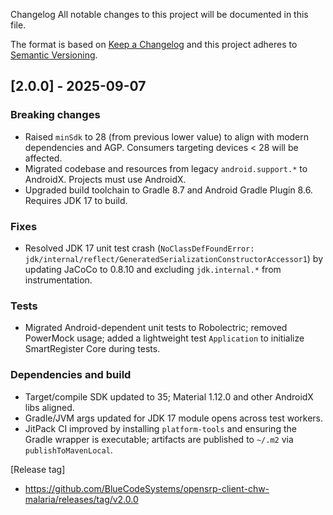  Changelog
All notable changes to this project will be documented in this file.

The format is based on [Keep a Changelog](http://keepachangelog.com/en/1.0.0/)
and this project adheres to [Semantic Versioning](http://semver.org/spec/v2.0.0.html).

## [2.0.0] - 2025-09-07

### Breaking changes
- Raised `minSdk` to 28 (from previous lower value) to align with modern dependencies and AGP. Consumers targeting devices < 28 will be affected.
- Migrated codebase and resources from legacy `android.support.*` to AndroidX. Projects must use AndroidX.
- Upgraded build toolchain to Gradle 8.7 and Android Gradle Plugin 8.6. Requires JDK 17 to build.

### Fixes
- Resolved JDK 17 unit test crash (`NoClassDefFoundError: jdk/internal/reflect/GeneratedSerializationConstructorAccessor1`) by updating JaCoCo to 0.8.10 and excluding `jdk.internal.*` from instrumentation.

### Tests
- Migrated Android-dependent unit tests to Robolectric; removed PowerMock usage; added a lightweight test `Application` to initialize SmartRegister Core during tests.

### Dependencies and build
- Target/compile SDK updated to 35; Material 1.12.0 and other AndroidX libs aligned.
- Gradle/JVM args updated for JDK 17 module opens across test workers.
- JitPack CI improved by installing `platform-tools` and ensuring the Gradle wrapper is executable; artifacts are published to `~/.m2` via `publishToMavenLocal`.

[Release tag]
- https://github.com/BlueCodeSystems/opensrp-client-chw-malaria/releases/tag/v2.0.0
